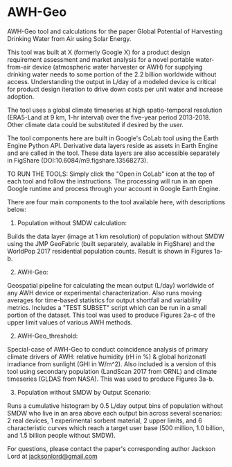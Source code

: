 # AWH-Geo
AWH-Geo tool and calculations for the paper Global Potential of Harvesting Drinking Water from Air using Solar Energy.

This tool was built at X (formerly Google X) for a product design requirement assessment and market analysis for a novel portable water-from-air device (atmospheric water harvester or AWH) for supplying drinking water needs to some portion of the 2.2 billion worldwide without access. Understanding the output in L/day of a modeled device is critical for product design iteration to drive down costs per unit water and increase adoption. 

The tool uses a global climate timeseries at high spatio-temporal resolution (ERA5-Land at 9 km, 1-hr interval) over the five-year period 2013-2018. Other climate data could be substituted if desired by the user. 

The tool components here are built in Google's CoLab tool using the Earth Engine Python API. Derivative data layers reside as assets in Earth Engine and are called in the tool. These data layers are also accessible separately in FigShare (DOI:10.6084/m9.figshare.13568273).

TO RUN THE TOOLS: Simply click the "Open in CoLab" icon at the top of each tool and follow the instructions. The processing will run in an open Google runtime and process through your account in Google Earth Engine.

There are four main components to the tool available here, with descriptions below:

1) Population without SMDW calculation:

Builds the data layer (image at 1 km resolution) of population without SMDW using the JMP GeoFabric (built separately, available in FigShare) and the WorldPop 2017 residential population counts. Result is shown in Figures 1a-b.
  
2) AWH-Geo:

Geospatial pipeline for calculating the mean output (L/day) worldwide of any AWH device or experimental characterization. Also runs moving averages for time-based statistics for output shortfall and variability metrics. Includes a "TEST SUBSET" script which can be run in a small portion of the dataset. This tool was used to produce Figures 2a-c of the upper limit values of various AWH methods.

2) AWH-Geo_threshold:

Special-case of AWH-Geo to conduct coincidence analysis of primary climate drivers of AWH: relative humidity (rH in %) & global horizonatl irradiance from sunlight (GHI in W/m^2). Also included is a version of this tool using secondary population (LandScan 2017 from ORNL) and climate timeseries (GLDAS from NASA). This was used to produce Figures 3a-b.

3) Population without SMDW by Output Scenario:

Runs a cumulative histogram by 0.5 L/day output bins of population without SMDW who live in an area above each output bin across several scenarios: 2 real devices, 1 experimental sorbent material, 2 upper limits, and 6 characteristic curves which reach a target user base (500 million, 1.0 billion, and 1.5 billion people without SMDW).

For questions, please contact the paper's corresponding author Jackson Lord at jacksonlord@gmail.com
